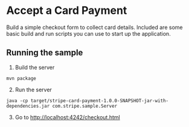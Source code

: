 # Accept a Card Payment

Build a simple checkout form to collect card details. Included are some basic build and run scripts you can use to start up the application.

## Running the sample

1. Build the server

```
mvn package
```

2. Run the server

```
java -cp target/stripe-card-payment-1.0.0-SNAPSHOT-jar-with-dependencies.jar com.stripe.sample.Server
```

3. Go to [http://localhost:4242/checkout.html](http://localhost:4242/checkout.html)
